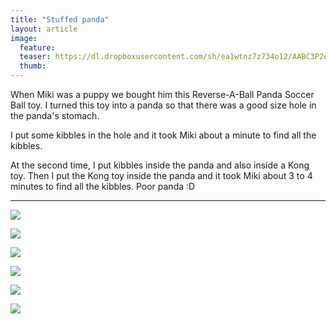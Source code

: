 ```yaml
---
title: "Stuffed panda"
layout: article
image:
  feature:
  teaser: https://dl.dropboxusercontent.com/sh/ea1wtnz7z734o12/AABC3P2esT6eQguQ5q-4koRSa/aktivointi/pehmopanda/DSC49366-245px.jpg
  thumb:
---
```


When Miki was a puppy we bought him this Reverse-A-Ball Panda Soccer Ball toy. I turned this toy into a panda so that there was a good size hole in the panda's stomach. 

I put some kibbles in the hole and it took Miki about a minute to find all the kibbles.

At the second time, I put kibbles inside the panda and also inside a Kong toy. Then I put the Kong toy inside the panda and it took Miki about 3 to 4 minutes to find all the kibbles. Poor panda :D

---

[![](https://dl.dropboxusercontent.com/sh/ea1wtnz7z734o12/AACw_N9br8x0tp4GJjaoldkja/aktivointi/pehmopanda/DSC49366-800px.jpg)](https://dl.dropboxusercontent.com/sh/ea1wtnz7z734o12/AAAN6UzWzpqvobVBlLkAI_rxa/aktivointi/pehmopanda/DSC49366.jpg)

[![](https://dl.dropboxusercontent.com/sh/ea1wtnz7z734o12/AACetFlSbszL8wv0VmTbOPIZa/aktivointi/pehmopanda/DSC49402-800px.jpg)](https://dl.dropboxusercontent.com/sh/ea1wtnz7z734o12/AABV0SNLLeLaPvhc8YhMNGdga/aktivointi/pehmopanda/DSC49402.jpg)

[![](https://dl.dropboxusercontent.com/sh/ea1wtnz7z734o12/AAAovy7RC8sMOubZ18cCUyvxa/aktivointi/pehmopanda/DSC49437-800px.jpg)](https://dl.dropboxusercontent.com/sh/ea1wtnz7z734o12/AAAYnjCCBcR22lA1_wQaApQSa/aktivointi/pehmopanda/DSC49437.jpg)

[![](https://dl.dropboxusercontent.com/sh/ea1wtnz7z734o12/AABScPstDsGIaPqREQhf3Giua/aktivointi/pehmopanda/DSC49513-800px.jpg)](https://dl.dropboxusercontent.com/sh/ea1wtnz7z734o12/AAC6vLxXtVdUgrNlmx5QNmfJa/aktivointi/pehmopanda/DSC49513.jpg)

[![](https://dl.dropboxusercontent.com/sh/ea1wtnz7z734o12/AAAp7lYdTL40ipasvG17biGKa/aktivointi/pehmopanda/DSC49564-800px.jpg)](https://dl.dropboxusercontent.com/sh/ea1wtnz7z734o12/AACgijvQvSvLnDgA2UQ-RYYoa/aktivointi/pehmopanda/DSC49564.jpg)

[![](https://dl.dropboxusercontent.com/sh/ea1wtnz7z734o12/AAAnl_RV4mW5MyldW3OszpEsa/aktivointi/pehmopanda/DSC49573-800px.jpg)](https://dl.dropboxusercontent.com/sh/ea1wtnz7z734o12/AAA9-kugipwVWDaLz7-PUrq7a/aktivointi/pehmopanda/DSC49573.jpg)
